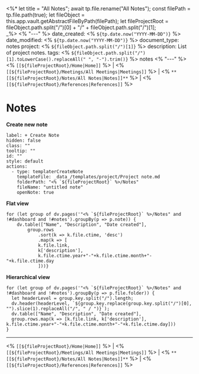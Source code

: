 <%*
	let title = "All Notes";
	await tp.file.rename("All Notes");
	const filePath = tp.file.path(true);
	let fileObject = this.app.vault.getAbstractFileByPath(filePath);
	let fileProjectRoot = fileObject.path.split("/")[0] + "/" + fileObject.path.split("/")[1];	
_%>
<% "---" %>
date_created: <% `${tp.date.now("YYYY-MM-DD")}` %>
date_modified: <% `${tp.date.now("YYYY-MM-DD")}` %>
document_type: notes
project: <% `${fileObject.path.split("/")[1]}` %>
description: List of project notes.
tags: <% `${fileObject.path.split("/")[1].toLowerCase().replaceAll(" ", "-").trim()}` %> notes
<% "---" %>
<% `[[${fileProjectRoot}/Home|Home]]` %> | <% `[[${fileProjectRoot}/Meetings/All Meetings|Meetings]]` %> | <% `**[[${fileProjectRoot}/Notes/All Notes|Notes]]**` %> | <% `[[${fileProjectRoot}/References|References]]` %>
# Notes
**Create new note**
```meta-bind-button
label: + Create Note
hidden: false
class: ""
tooltip: ""
id: ""
style: default
actions:
  - type: templaterCreateNote
    templateFile: _data_/templates/project/Project note.md
    folderPath: "<% `${fileProjectRoot}` %>/Notes"
    fileName: "untitled note"
    openNote: true

```
**Flat view**
```dataviewjs
for (let group of dv.pages('"<% `${fileProjectRoot}` %>/Notes" and !#dashboard and !#notes').groupBy(p => p.note)) {
	dv.table(["Name", "Description", "Date created"], 
		group.rows 
			.sort(k => k.file.ctime, 'desc')
			.map(k => [
			k.file.link, 
			k['description'],
			k.file.ctime.year+"-"+k.file.ctime.month+"-"+k.file.ctime.day
			]))}
```


**Hierarchical view**
```dataviewjs
for (let group of dv.pages('"<% `${fileProjectRoot}` %>/Notes" and !#dashboard and !#notes').groupBy(p => p.file.folder)) {
  let headerLevel = group.key.split("/").length;
  dv.header(headerLevel, `${group.key.replace(group.key.split("/")[0], "").slice(1).replaceAll("/", " / ")}`);  
  dv.table(["Name", "Description", "Date created"],
  group.rows.map(k => [k.file.link, k['description'], k.file.ctime.year+"-"+k.file.ctime.month+"-"+k.file.ctime.day]))
}
```

---
<% `[[${fileProjectRoot}/Home|Home]]` %> | <% `[[${fileProjectRoot}/Meetings/All Meetings|Meetings]]` %> | <% `**[[${fileProjectRoot}/Notes/All Notes|Notes]]**` %> | <% `[[${fileProjectRoot}/References|References]]` %>